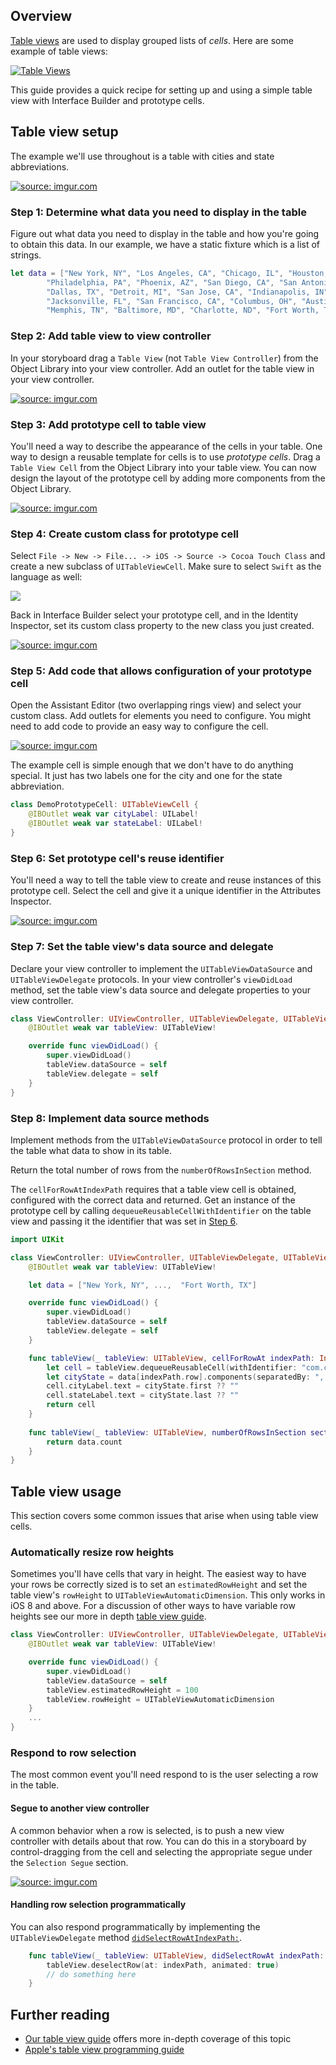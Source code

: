 ## Overview
[Table views][uitableview] are used to display grouped lists of
*cells*.  Here are some example of table views:

[uitableview]: https://developer.apple.com/library/ios/documentation/UIKit/Reference/UITableView_Class/index.html

<a href="https://imgur.com/sI6L9Bx"><img src="https://i.imgur.com/sI6L9Bx.jpg" title="Table Views" /></a>

This guide provides a quick recipe for setting up and using a simple
table view with Interface Builder and prototype cells.

## Table view setup
The example we'll use throughout is a table with cities and state
abbreviations.

<a href="https://imgur.com/oYv2vmX"><img src="https://i.imgur.com/oYv2vmX.png" title="source: imgur.com" /></a>

### Step 1: Determine what data you need to display in the table
Figure out what data you need to display in the table and how you're
going to obtain this data.  In our example, we have a static fixture which
is a list of strings.

```swift
let data = ["New York, NY", "Los Angeles, CA", "Chicago, IL", "Houston, TX",
        "Philadelphia, PA", "Phoenix, AZ", "San Diego, CA", "San Antonio, TX",
        "Dallas, TX", "Detroit, MI", "San Jose, CA", "Indianapolis, IN",
        "Jacksonville, FL", "San Francisco, CA", "Columbus, OH", "Austin, TX",
        "Memphis, TN", "Baltimore, MD", "Charlotte, ND", "Fort Worth, TX"]
```


### Step 2: Add table view to view controller
In your storyboard drag a `Table View` (not `Table View Controller`)
from the Object Library into your view controller.    Add an outlet for
the table view in your view controller.

<a href="https://imgur.com/DSHZu9r"><img src="https://i.imgur.com/DSHZu9r.gif" title="source: imgur.com" /></a>

### Step 3: Add prototype cell to table view
You'll need a way to describe the appearance of the cells in your table.
One way to design a reusable template for cells is to use _prototype
cells_.  Drag a `Table View Cell` from the Object Library into
your table view.  You can now design the layout of the prototype cell
by adding more components from the Object Library.

<a href="https://imgur.com/nMFup96"><img src="https://i.imgur.com/nMFup96.gif" title="source: imgur.com" /></a>

### Step 4: Create custom class for prototype cell
Select `File -> New -> File... -> iOS -> Source -> Cocoa Touch Class`
and create a new subclass of `UITableViewCell`.  Make sure to select `Swift` as the language as well:

<img src="https://i.imgur.com/NJ5ROO5.png"/>

Back in Interface Builder select your prototype cell, and in the Identity Inspector, set
its custom class property to the new class you just created.

<a href="https://imgur.com/2r9tOJo"><img src="https://i.imgur.com/2r9tOJo.png" title="source: imgur.com" /></a>

### Step 5: Add code that allows configuration of your prototype cell
Open the Assistant Editor (two overlapping rings view) and select your custom
class.  Add outlets for elements you need to configure.  You might need
to add code to provide an easy way to configure the cell.

<a href="https://imgur.com/Tkofhwo"><img src="https://i.imgur.com/Tkofhwo.gif" title="source: imgur.com" /></a>

The example cell is simple enough that we don't have to do anything
special.  It just has two labels one for the city and one for the state
abbreviation.

```swift
class DemoPrototypeCell: UITableViewCell {
    @IBOutlet weak var cityLabel: UILabel!
    @IBOutlet weak var stateLabel: UILabel!
}
```

### Step 6: Set prototype cell's reuse identifier
You'll need a way to tell the table view to create and reuse instances
of this prototype cell.  Select the cell and give it a unique identifier
in the Attributes Inspector.

<a href="https://imgur.com/nZdbnm5"><img src="https://i.imgur.com/nZdbnm5.png" title="source: imgur.com" /></a>

### Step 7: Set the table view's data source and delegate
Declare your view controller to implement the `UITableViewDataSource`
and `UITableViewDelegate` protocols.  In your view controller's
`viewDidLoad` method, set the table view's data source and delegate
properties to your view controller.

```swift
class ViewController: UIViewController, UITableViewDelegate, UITableViewDataSource {
    @IBOutlet weak var tableView: UITableView!

    override func viewDidLoad() {
        super.viewDidLoad()
        tableView.dataSource = self
        tableView.delegate = self
    }
}

```

### Step 8: Implement data source methods
Implement methods from the `UITableViewDataSource` protocol in order to
tell the table what data to show in its table.

Return the total number of rows from the `numberOfRowsInSection` method.

The `cellForRowAtIndexPath` requires that a table view cell is obtained,
configured with the correct data and returned.  Get an instance of the
prototype cell by calling `dequeueReusableCellWithIdentifier` on the
table view and passing it the identifier that was set in [Step
6](#step-6-set-prototype-cells-reuse-identifier).

```swift
import UIKit

class ViewController: UIViewController, UITableViewDelegate, UITableViewDataSource {
    @IBOutlet weak var tableView: UITableView!

    let data = ["New York, NY", ...,  "Fort Worth, TX"]

    override func viewDidLoad() {
        super.viewDidLoad()
        tableView.dataSource = self
        tableView.delegate = self
    }

    func tableView(_ tableView: UITableView, cellForRowAt indexPath: IndexPath) -> UITableViewCell {
        let cell = tableView.dequeueReusableCell(withIdentifier: "com.codepath.DemoPrototypeCell", for: indexPath) as! DemoPrototypeCell
        let cityState = data[indexPath.row].components(separatedBy: ", ")
        cell.cityLabel.text = cityState.first ?? ""
        cell.stateLabel.text = cityState.last ?? ""
        return cell
    }
    
    func tableView(_ tableView: UITableView, numberOfRowsInSection section: Int) -> Int {
        return data.count
    }
}
```

## Table view usage
This section covers some common issues that arise when using table view
cells.

### Automatically resize row heights
Sometimes you'll have cells that vary in height.  The easiest way to have your rows be correctly sized is to set an `estimatedRowHeight` and
set the table view's `rowHeight` to `UITableViewAutomaticDimension`.
This only works in iOS 8 and above.  For a discussion of other ways to
have variable row heights see our more in depth [table view
guide](Table-View-Guide#setting-the-height-of-rows-in-a-table).

```swift
class ViewController: UIViewController, UITableViewDelegate, UITableViewDataSource {
    @IBOutlet weak var tableView: UITableView!

    override func viewDidLoad() {
        super.viewDidLoad()
        tableView.dataSource = self
        tableView.estimatedRowHeight = 100
        tableView.rowHeight = UITableViewAutomaticDimension
    }
    ...
}
```

### Respond to row selection
The most common event you'll need respond to is the user selecting a row
in the table.

#### Segue to another view controller
A common behavior when a row is selected, is to push a new view
controller with details about that row.  You can do this in a storyboard
by control-dragging from the cell and selecting the appropriate segue
under the `Selection Segue` section.

<a href="https://imgur.com/GrT010h"><img src="https://i.imgur.com/GrT010h.gif" title="source: imgur.com" /></a>

#### Handling row selection programmatically

You can also respond programmatically by implementing the
`UITableViewDelegate` method [`didSelectRowAtIndexPath:`][didselectrow].

[didselectrow]: https://developer.apple.com/library/ios/documentation/UIKit/Reference/UITableViewDelegate_Protocol/index.html#//apple_ref/occ/intfm/UITableViewDelegate/tableView:didSelectRowAtIndexPath:

```swift
    func tableView(_ tableView: UITableView, didSelectRowAt indexPath: IndexPath) {
        tableView.deselectRow(at: indexPath, animated: true)
        // do something here
    }
```

## Further reading
* [Our table view guide](Table-View-Guide#) offers more in-depth coverage of this topic
* [Apple's table view programming guide](https://developer.apple.com/library/ios/documentation/UserExperience/Conceptual/TableView_iPhone/AboutTableViewsiPhone/AboutTableViewsiPhone.html)
